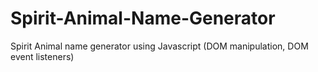 # Spirit-Animal-Name-Generator
Spirit Animal name generator using Javascript (DOM manipulation, DOM event listeners)

